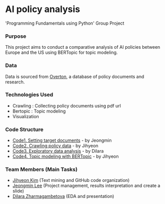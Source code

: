 # AI policy analysis
'Programming Fundamentals using Python' Group Project

### Purpose
This project aims to conduct a comparative analysis of AI policies between Europe and the US using BERTopic for topic modeling.

### Data
Data is sourced from [Overton](https://www.overton.io/), a database of policy documents and research.

### Technologies Used
- Crawling : Collecting policy documents using pdf url
- Bertopic : Topic modeling
- Visualization

### Code Structure
- [Code1. Setting target documents](https://github.com/kjh8331267/AI_policy_analysis/blob/main/1_Setting_target_documents.ipynb) - by Jeongmin
- [Code2. Crawling policy data](https://github.com/kjh8331267/AI_policy_analysis/blob/main/2_Crawling_overton_data.ipynb) - by Jihyeon
- [Code3. Exploratory data analysis](https://github.com/kjh8331267/AI_policy_analysis/blob/main/3_Exploratory_data_analysis.ipynb) - by Dilara
- [Code4. Topic modeling with BERTopic](https://github.com/kjh8331267/AI_policy_analysis/blob/main/3_Topic_modeling_with_BERTopic.ipynb) - by Jihyeon

### Team Members (Main Tasks)
- [Jihyeon Kim](https://github.com/kjh8331267) (Text mining and GitHub code organization)
- [Jeongmin Lee](https://github.com/itzel36) (Project management, results interpretation and create a slide)
- [Dilara Zharmagambetova](https://github.com/DilaraZhar) (EDA and presentation)
